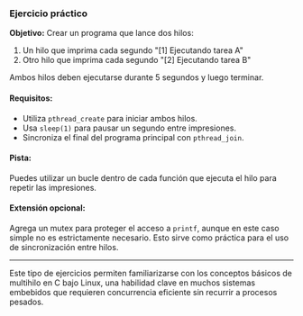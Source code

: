 ### Ejercicio práctico
**Objetivo:** Crear un programa que lance dos hilos:
1. Un hilo que imprima cada segundo "[1] Ejecutando tarea A"
2. Otro hilo que imprima cada segundo "[2] Ejecutando tarea B"

Ambos hilos deben ejecutarse durante 5 segundos y luego terminar.

#### Requisitos:
- Utiliza `pthread_create` para iniciar ambos hilos.
- Usa `sleep(1)` para pausar un segundo entre impresiones.
- Sincroniza el final del programa principal con `pthread_join`.

#### Pista:
Puedes utilizar un bucle dentro de cada función que ejecuta el hilo para repetir las impresiones.

#### Extensión opcional:
Agrega un mutex para proteger el acceso a `printf`, aunque en este caso simple no es estrictamente necesario. Esto sirve como práctica para el uso de sincronización entre hilos.

---

Este tipo de ejercicios permiten familiarizarse con los conceptos básicos de multihilo en C bajo Linux, una habilidad clave en muchos sistemas embebidos que requieren concurrencia eficiente sin recurrir a procesos pesados.
